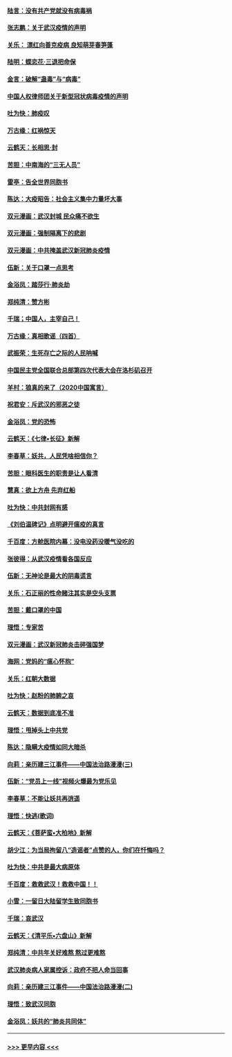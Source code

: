 #### [陆言：没有共产党就没有病毒祸](../pages/nsc993/n11868232.md?t=02141722) 
#### [张志鹏：关于武汉疫情的声明](../pages/nsc993/n11867182.md?t=02141722) 
#### [关乐： 漂红向善克疫病 良知萌芽春笋蓬](../pages/nsc993/n11865710.md?t=02141722) 
#### [陆明：蝶恋花‧三退把命保](../pages/nsc993/n11865673.md?t=02141722) 
#### [金言：破解“蛊毒”与“病毒”](../pages/nsc993/n11864103.md?t=02141722) 
#### [中国人权律师团关于新型冠状病毒疫情的声明](../pages/nsc993/n11864249.md?t=02141722) 
#### [吐为快：肺疫叹](../pages/nsc993/n11864027.md?t=02141722) 
#### [万古缘：红祸惊天](../pages/nsc993/n11864079.md?t=02141722) 
#### [云鹤天：长相思‧封](../pages/nsc993/n11864006.md?t=02141722) 
#### [苦胆：中南海的“三无人员”](../pages/nsc993/n11862997.md?t=02141722) 
#### [雷亭：告全世界同胞书](../pages/nsc993/n11862572.md?t=02141722) 
#### [陈达：大疫昭告：社会主义集中力量坏大事](../pages/nsc993/n11859419.md?t=02141722) 
#### [双元漫画：武汉封城 民众痛不欲生](../pages/nsc993/n11859287.md?t=02141722) 
#### [双元漫画：强制隔离下的悲剧](../pages/nsc993/n11859244.md?t=02141722) 
#### [双元漫画：中共掩盖武汉新冠肺炎疫情](../pages/nsc993/n11858249.md?t=02141722) 
#### [伍新：关于口罩一点思考](../pages/nsc993/n11859195.md?t=02141722) 
#### [金浴凤：踏莎行‧肺炎劫](../pages/nsc993/n11858227.md?t=02141722) 
#### [郑纯清：赞方彬](../pages/nsc993/n11856803.md?t=02141722) 
#### [千瑞；中国人，主宰自己！](../pages/nsc993/n11856793.md?t=02141722) 
#### [万古缘：真相歌谣（四首）](../pages/nsc993/n11856263.md?t=02141722) 
#### [武振荣：生死存亡之际的人民呐喊](../pages/nsc993/n11856256.md?t=02141722) 
#### [中国民主党全国联合总部第四次代表大会在洛杉矶召开](../pages/nsc993/n11856344.md?t=02141722) 
#### [羊村：狼真的来了（2020中国寓言）](../pages/nsc993/n11856229.md?t=02141722) 
#### [祝君安：斥武汉的邪恶之徒](../pages/nsc993/n11855861.md?t=02141722) 
#### [金浴凤：党的恐怖](../pages/nsc993/n11855849.md?t=02141722) 
#### [云鹤天：《七律▪长征》新解](../pages/nsc993/n11855479.md?t=02141722) 
#### [李春草：妖共，人民凭啥相信你？](../pages/nsc993/n11855196.md?t=02141722) 
#### [苦胆：眼科医生的职责是让人看清](../pages/nsc993/n11853840.md?t=02141722) 
#### [慧真：欲上方舟 先弃红船](../pages/nsc993/n11853483.md?t=02141722) 
#### [吐为快：中共封网有感](../pages/nsc993/n11852575.md?t=02141722) 
#### [《刘伯温碑记》点明避开瘟疫的真言](../pages/nsc993/n11852128.md?t=02141722) 
#### [千百度：方舱医院内幕：没电没药没暖气没吃的](../pages/nsc993/n11850211.md?t=02141722) 
#### [张彼得：从武汉疫情看各国反应](../pages/nsc993/n11850102.md?t=02141722) 
#### [伍新：无神论是最大的阴毒谎言](../pages/nsc993/n11846129.md?t=02141722) 
#### [关乐：石正丽的性命赌注其实是空头支票](../pages/nsc993/n11846109.md?t=02141722) 
#### [苦胆：戴口罩的中国](../pages/nsc993/n11845576.md?t=02141722) 
#### [理悟：专家苦](../pages/nsc993/n11845564.md?t=02141722) 
#### [双元漫画：武汉新冠肺炎击碎强国梦](../pages/nsc993/n11843320.md?t=02141722) 
#### [海网：党妈的“瘟心怀抱”](../pages/nsc993/n11840740.md?t=02141722) 
#### [关乐：红朝大数据](../pages/nsc993/n11840675.md?t=02141722) 
#### [吐为快：赵粉的肺腑之哀](../pages/nsc993/n11840618.md?t=02141722) 
#### [云鹤天：数据到底准不准](../pages/nsc993/n11840325.md?t=02141722) 
#### [理悟：甩掉头上中共党](../pages/nsc993/n11838826.md?t=02141722) 
#### [陈达：隐瞒大疫情如同大暗杀](../pages/nsc993/n11838771.md?t=02141722) 
#### [向莉：亲历建三江事件——中国法治路漫漫(三)](../pages/nsc993/n11831825.md?t=02141722) 
#### [伍新：“党员上一线”视频火爆最为党乐见](../pages/nsc993/n11838200.md?t=02141722) 
#### [李春草：不能让妖共再逍遥](../pages/nsc993/n11838102.md?t=02141722) 
#### [理悟：快逃(歌词)](../pages/nsc993/n11838083.md?t=02141722) 
#### [云鹤天：《菩萨蛮▪大柏地》新解](../pages/nsc993/n11838059.md?t=02141722) 
#### [胡少江：为当局拘留八“造谣者”点赞的人，你们在忏悔吗？](../pages/nsc993/n11836801.md?t=02141722) 
#### [吐为快：中共是最大病原体](../pages/nsc993/n11836748.md?t=02141722) 
#### [千百度：救救武汉！救救中国！！](../pages/nsc993/n11836145.md?t=02141722) 
#### [小雪：一留日大陆留学生致同胞书](../pages/nsc993/n11834624.md?t=02141722) 
#### [千瑞：哀武汉](../pages/nsc993/n11833647.md?t=02141722) 
#### [云鹤天：《清平乐▪六盘山》新解](../pages/nsc993/n11833611.md?t=02141722) 
#### [郑纯清：中共年关好难熬 熬过更难熬](../pages/nsc993/n11833489.md?t=02141722) 
#### [武汉肺炎病人家属控诉：政府不把人命当回事](../pages/nsc993/n11833205.md?t=02141722) 
#### [向莉：亲历建三江事件——中国法治路漫漫(二)](../pages/nsc993/n11829102.md?t=02141722) 
#### [理悟：致武汉同胞](../pages/nsc993/n11831522.md?t=02141722) 
#### [金浴凤：妖共的“肺炎共同体”](../pages/nsc993/n11829448.md?t=02141722) 

----
#### [ >>> 更早内容 <<< ](../indexes/nsc993-earlier.md)

